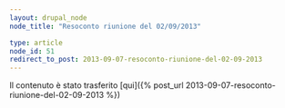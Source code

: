 ```yaml
---
layout: drupal_node
node_title: "Resoconto riunione del 02/09/2013"

type: article
node_id: 51
redirect_to_post: 2013-09-07-resoconto-riunione-del-02-09-2013
---
```


Il contenuto è stato trasferito [qui]({% post_url 2013-09-07-resoconto-riunione-del-02-09-2013 %})